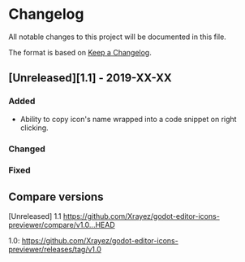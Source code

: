 # Changelog

All notable changes to this project will be documented in this file.

The format is based on [Keep a Changelog](http://keepachangelog.com/en/1.0.0/).

## [Unreleased][1.1] - 2019-XX-XX

### Added

- Ability to copy icon's name wrapped into a code snippet on right clicking.

### Changed


### Fixed


## Compare versions
[Unreleased] 1.1 https://github.com/Xrayez/godot-editor-icons-previewer/compare/v1.0...HEAD

1.0: https://github.com/Xrayez/godot-editor-icons-previewer/releases/tag/v1.0